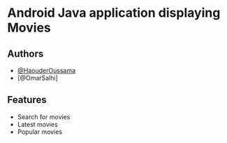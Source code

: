 # 
# Android Java application displaying Movies 




## Authors

- [@HaouderOussama](https://haouderoussama.netlify.app/)
- [@OmarSalhi] 


## Features

- Search for movies 
- Latest movies
- Popular movies

